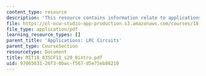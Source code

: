 ```yaml
---
content_type: resource
description: 'This resource contains information relate to applications: LRC circuits.'
file: https://ol-ocw-studio-app-production.s3.amazonaws.com/courses/18-03sc-differential-equations-fall-2011/9706563126f30bacf567d5e75eb86210_MIT18_03SCF11_s20_0intro.pdf
file_type: application/pdf
learning_resource_types: []
parent_title: 'Applications: LRC Circuits'
parent_type: CourseSection
resourcetype: Document
title: MIT18_03SCF11_s20_0intro.pdf
uid: 97065631-26f3-0bac-f567-d5e75eb86210
---
```

